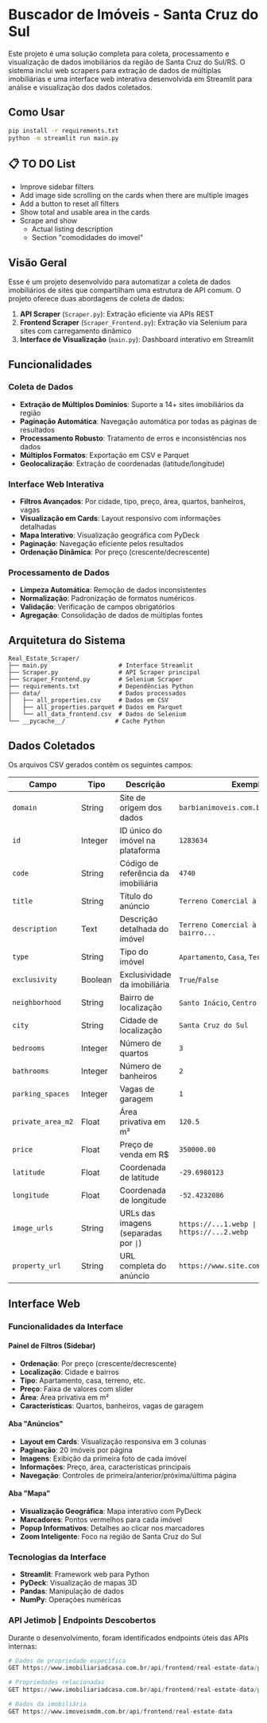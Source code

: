 # Buscador de Imóveis - Santa Cruz do Sul
Este projeto é uma solução completa para coleta, processamento e visualização de dados imobiliários da região de Santa Cruz do Sul/RS. O sistema inclui web scrapers para extração de dados de múltiplas imobiliárias e uma interface web interativa desenvolvida em Streamlit para análise e visualização dos dados coletados.

## Como Usar
```bash
pip install -r requirements.txt
python -m streamlit run main.py
```

## 📋 TO DO List
- Improve sidebar filters
- Add image side scrolling on the cards when there are multiple images
- Add a button to reset all filters
- Show total and usable area in the cards
- Scrape and show
    - Actual listing description
    - Section "comodidades do imovel"

## Visão Geral
Esse é um projeto desenvolvido para automatizar a coleta de dados imobiliários de sites que compartilham uma estrutura de API comum. O projeto oferece duas abordagens de coleta de dados:

1. **API Scraper** (`Scraper.py`): Extração eficiente via APIs REST
2. **Frontend Scraper** (`Scraper_Frontend.py`): Extração via Selenium para sites com carregamento dinâmico
3. **Interface de Visualização** (`main.py`): Dashboard interativo em Streamlit

## Funcionalidades

### Coleta de Dados
* **Extração de Múltiplos Domínios**: Suporte a 14+ sites imobiliários da região
* **Paginação Automática**: Navegação automática por todas as páginas de resultados
* **Processamento Robusto**: Tratamento de erros e inconsistências nos dados
* **Múltiplos Formatos**: Exportação em CSV e Parquet
* **Geolocalização**: Extração de coordenadas (latitude/longitude)

### Interface Web Interativa
* **Filtros Avançados**: Por cidade, tipo, preço, área, quartos, banheiros, vagas
* **Visualização em Cards**: Layout responsivo com informações detalhadas
* **Mapa Interativo**: Visualização geográfica com PyDeck
* **Paginação**: Navegação eficiente pelos resultados
* **Ordenação Dinâmica**: Por preço (crescente/decrescente)

### Processamento de Dados
* **Limpeza Automática**: Remoção de dados inconsistentes
* **Normalização**: Padronização de formatos numéricos
* **Validação**: Verificação de campos obrigatórios
* **Agregação**: Consolidação de dados de múltiplas fontes

## Arquitetura do Sistema

```
Real_Estate_Scraper/
├── main.py                    # Interface Streamlit
├── Scraper.py                 # API Scraper principal
├── Scraper_Frontend.py        # Selenium Scraper
├── requirements.txt           # Dependências Python
├── data/                      # Dados processados
│   ├── all_properties.csv     # Dados em CSV
│   ├── all_properties.parquet # Dados em Parquet
│   └── all_data_frontend.csv  # Dados do Selenium
└── __pycache__/              # Cache Python
```

## Dados Coletados

Os arquivos CSV gerados contêm os seguintes campos:

| Campo | Tipo | Descrição | Exemplo |
|-------|------|-----------|---------|
| `domain` | String | Site de origem dos dados | `barbianimoveis.com.br` |
| `id` | Integer | ID único do imóvel na plataforma | `1283634` |
| `code` | String | Código de referência da imobiliária | `4740` |
| `title` | String | Título do anúncio | `Terreno Comercial à venda` |
| `description` | Text | Descrição detalhada do imóvel | `Terreno Comercial à venda bairro...` |
| `type` | String | Tipo do imóvel | `Apartamento`, `Casa`, `Terreno` |
| `exclusivity` | Boolean | Exclusividade da imobiliária | `True`/`False` |
| `neighborhood` | String | Bairro de localização | `Santo Inácio`, `Centro` |
| `city` | String | Cidade de localização | `Santa Cruz do Sul` |
| `bedrooms` | Integer | Número de quartos | `3` |
| `bathrooms` | Integer | Número de banheiros | `2` |
| `parking_spaces` | Integer | Vagas de garagem | `1` |
| `private_area_m2` | Float | Área privativa em m² | `120.5` |
| `price` | Float | Preço de venda em R$ | `350000.00` |
| `latitude` | Float | Coordenada de latitude | `-29.6980123` |
| `longitude` | Float | Coordenada de longitude | `-52.4232086` |
| `image_urls` | String | URLs das imagens (separadas por ` \| `) | `https://...1.webp \| https://...2.webp` |
| `property_url` | String | URL completa do anúncio | `https://www.site.com.br/imovel/...` |

## Interface Web

### Funcionalidades da Interface

#### Painel de Filtros (Sidebar)
- **Ordenação**: Por preço (crescente/decrescente)
- **Localização**: Cidade e bairros
- **Tipo**: Apartamento, casa, terreno, etc.
- **Preço**: Faixa de valores com slider
- **Área**: Área privativa em m²
- **Características**: Quartos, banheiros, vagas de garagem

#### Aba "Anúncios"
- **Layout em Cards**: Visualização responsiva em 3 colunas
- **Paginação**: 20 imóveis por página
- **Imagens**: Exibição da primeira foto de cada imóvel
- **Informações**: Preço, área, características principais
- **Navegação**: Controles de primeira/anterior/próxima/última página

#### Aba "Mapa"
- **Visualização Geográfica**: Mapa interativo com PyDeck
- **Marcadores**: Pontos vermelhos para cada imóvel
- **Popup Informativos**: Detalhes ao clicar nos marcadores
- **Zoom Inteligente**: Foco na região de Santa Cruz do Sul

### Tecnologias da Interface

- **Streamlit**: Framework web para Python
- **PyDeck**: Visualização de mapas 3D
- **Pandas**: Manipulação de dados
- **NumPy**: Operações numéricas

### API Jetimob | Endpoints Descobertos

Durante o desenvolvimento, foram identificados endpoints úteis das APIs internas:

```python
# Dados de propriedade específica
GET https://www.imobiliariadcasa.com.br/api/frontend/real-estate-data/property/46031

# Propriedades relacionadas
GET https://www.imobiliariadcasa.com.br/api/frontend/real-estate-data/property/list/46031/related-properties?filter=

# Dados da imobiliária
GET https://www.imoveismdm.com.br/api/frontend/real-estate-data
```
